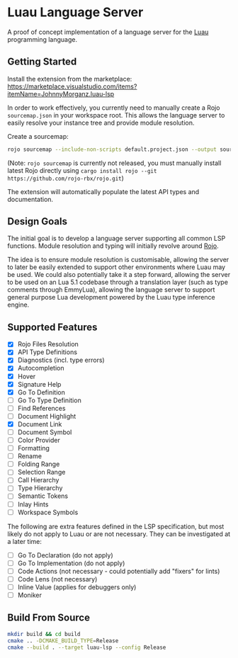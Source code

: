 # Luau Language Server

A proof of concept implementation of a language server for the [Luau](https://github.com/Roblox/luau) programming language.

## Getting Started

Install the extension from the marketplace: https://marketplace.visualstudio.com/items?itemName=JohnnyMorganz.luau-lsp

In order to work effectively, you currently need to manually create a Rojo `sourcemap.json` in your workspace root.
This allows the language server to easily resolve your instance tree and provide module resolution.

Create a sourcemap:

```sh
rojo sourcemap --include-non-scripts default.project.json --output sourcemap.json
```

(Note: `rojo sourcemap` is currently not released, you must manually install latest Rojo directly using `cargo install rojo --git https://github.com/rojo-rbx/rojo.git`)

The extension will automatically populate the latest API types and documentation.

## Design Goals

The initial goal is to develop a language server supporting all common LSP functions.
Module resolution and typing will initially revolve around [Rojo](https://github.com/JohnnyMorganz/luau-analyze-rojo).

The idea is to ensure module resolution is customisable, allowing the server to later be easily extended to support other environments where Luau may be used.
We could also potentially take it a step forward, allowing the server to be used on an Lua 5.1 codebase through a translation layer (such as type comments through EmmyLua), allowing the language server to support general purpose Lua development powered by the Luau type inference engine.

## Supported Features

- [x] Rojo Files Resolution
- [x] API Type Definitions
- [x] Diagnostics (incl. type errors)
- [x] Autocompletion
- [x] Hover
- [x] Signature Help
- [x] Go To Definition
- [ ] Go To Type Definition
- [ ] Find References
- [ ] Document Highlight
- [x] Document Link
- [ ] Document Symbol
- [ ] Color Provider
- [ ] Formatting
- [ ] Rename
- [ ] Folding Range
- [ ] Selection Range
- [ ] Call Hierarchy
- [ ] Type Hierarchy
- [ ] Semantic Tokens
- [ ] Inlay Hints
- [ ] Workspace Symbols

The following are extra features defined in the LSP specification, but most likely do not apply to Luau or are not necessary.
They can be investigated at a later time:

- [ ] Go To Declaration (do not apply)
- [ ] Go To Implementation (do not apply)
- [ ] Code Actions (not necessary - could potentially add "fixers" for lints)
- [ ] Code Lens (not necessary)
- [ ] Inline Value (applies for debuggers only)
- [ ] Moniker

## Build From Source

```sh
mkdir build && cd build
cmake .. -DCMAKE_BUILD_TYPE=Release
cmake --build . --target luau-lsp --config Release
```
